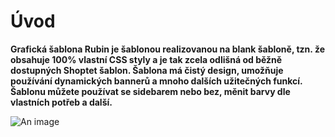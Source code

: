 # Úvod

<strong>Grafická šablona Rubin je šablonou realizovanou na blank šabloně, tzn. že obsahuje 100% vlastní CSS styly a je tak zcela odlišná od běžně dostupných Shoptet šablon. Šablona má čistý design, umožňuje používání dynamických bannerů a mnoho dalších užitečných funkcí. Šablonu můžete používat se sidebarem nebo bez, měnit barvy dle vlastních potřeb a další.</strong>

![An image](https://ik.imagekit.io/alexborecky/shoptetak/Docs/Rubin/socialMedia_-CjGgxrtZJ.jpg)